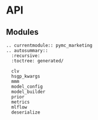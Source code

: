 # API

## Modules
```{eval-rst}
.. currentmodule:: pymc_marketing
.. autosummary::
  :recursive:
  :toctree: generated/

  clv
  hsgp_kwargs
  mmm
  model_config
  model_builder
  prior
  metrics
  mlflow
  deserialize
```
